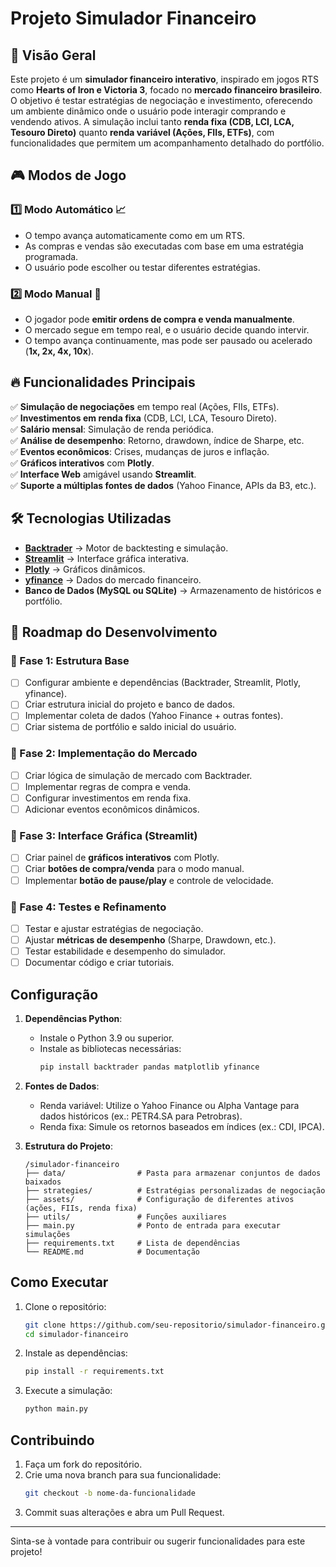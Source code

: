 # Projeto Simulador Financeiro

## 📌 Visão Geral
Este projeto é um **simulador financeiro interativo**, inspirado em jogos RTS como **Hearts of Iron e Victoria 3**, focado no **mercado financeiro brasileiro**. O objetivo é testar estratégias de negociação e investimento, oferecendo um ambiente dinâmico onde o usuário pode interagir comprando e vendendo ativos. A simulação inclui tanto **renda fixa (CDB, LCI, LCA, Tesouro Direto)** quanto **renda variável (Ações, FIIs, ETFs)**, com funcionalidades que permitem um acompanhamento detalhado do portfólio.

## 🎮 Modos de Jogo
### 1️⃣ **Modo Automático** 📈  
- O tempo avança automaticamente como em um RTS.  
- As compras e vendas são executadas com base em uma estratégia programada.  
- O usuário pode escolher ou testar diferentes estratégias.  

### 2️⃣ **Modo Manual** 🏦  
- O jogador pode **emitir ordens de compra e venda manualmente**.  
- O mercado segue em tempo real, e o usuário decide quando intervir.  
- O tempo avança continuamente, mas pode ser pausado ou acelerado (**1x, 2x, 4x, 10x**).  

## 🔥 Funcionalidades Principais
✅ **Simulação de negociações** em tempo real (Ações, FIIs, ETFs).  
✅ **Investimentos em renda fixa** (CDB, LCI, LCA, Tesouro Direto).  
✅ **Salário mensal**: Simulação de renda periódica.  
✅ **Análise de desempenho**: Retorno, drawdown, índice de Sharpe, etc.  
✅ **Eventos econômicos**: Crises, mudanças de juros e inflação.  
✅ **Gráficos interativos** com **Plotly**.  
✅ **Interface Web** amigável usando **Streamlit**.  
✅ **Suporte a múltiplas fontes de dados** (Yahoo Finance, APIs da B3, etc.).  

## 🛠️ Tecnologias Utilizadas
- **[Backtrader](https://www.backtrader.com/)** → Motor de backtesting e simulação.  
- **[Streamlit](https://streamlit.io/)** → Interface gráfica interativa.  
- **[Plotly](https://plotly.com/python/)** → Gráficos dinâmicos.  
- **[yfinance](https://pypi.org/project/yfinance/)** → Dados do mercado financeiro.  
- **Banco de Dados (MySQL ou SQLite)** → Armazenamento de históricos e portfólio.  

## 🚀 Roadmap do Desenvolvimento
### 📌 Fase 1: Estrutura Base
- [ ] Configurar ambiente e dependências (Backtrader, Streamlit, Plotly, yfinance).  
- [ ] Criar estrutura inicial do projeto e banco de dados.  
- [ ] Implementar coleta de dados (Yahoo Finance + outras fontes).  
- [ ] Criar sistema de portfólio e saldo inicial do usuário.  

### 📌 Fase 2: Implementação do Mercado
- [ ] Criar lógica de simulação de mercado com Backtrader.  
- [ ] Implementar regras de compra e venda.  
- [ ] Configurar investimentos em renda fixa.  
- [ ] Adicionar eventos econômicos dinâmicos.  

### 📌 Fase 3: Interface Gráfica (Streamlit)
- [ ] Criar painel de **gráficos interativos** com Plotly.  
- [ ] Criar **botões de compra/venda** para o modo manual.  
- [ ] Implementar **botão de pause/play** e controle de velocidade.  

### 📌 Fase 4: Testes e Refinamento
- [ ] Testar e ajustar estratégias de negociação.  
- [ ] Ajustar **métricas de desempenho** (Sharpe, Drawdown, etc.).  
- [ ] Testar estabilidade e desempenho do simulador.  
- [ ] Documentar código e criar tutoriais.  

## Configuração
1. **Dependências Python**:
    - Instale o Python 3.9 ou superior.
    - Instale as bibliotecas necessárias:
      ```bash
      pip install backtrader pandas matplotlib yfinance
      ```

2. **Fontes de Dados**:
    - Renda variável: Utilize o Yahoo Finance ou Alpha Vantage para dados históricos (ex.: PETR4.SA para Petrobras).
    - Renda fixa: Simule os retornos baseados em índices (ex.: CDI, IPCA).

3. **Estrutura do Projeto**:
    ```plaintext
    /simulador-financeiro
    ├── data/                # Pasta para armazenar conjuntos de dados baixados
    ├── strategies/          # Estratégias personalizadas de negociação
    ├── assets/              # Configuração de diferentes ativos (ações, FIIs, renda fixa)
    ├── utils/               # Funções auxiliares
    ├── main.py              # Ponto de entrada para executar simulações
    ├── requirements.txt     # Lista de dependências
    └── README.md            # Documentação
    ```

## Como Executar
1. Clone o repositório:
   ```bash
   git clone https://github.com/seu-repositorio/simulador-financeiro.git
   cd simulador-financeiro
   ```

2. Instale as dependências:
   ```bash
   pip install -r requirements.txt
   ```

3. Execute a simulação:
   ```bash
   python main.py
   ```

## Contribuindo
1. Faça um fork do repositório.
2. Crie uma nova branch para sua funcionalidade:
   ```bash
   git checkout -b nome-da-funcionalidade
   ```
3. Commit suas alterações e abra um Pull Request.

---
Sinta-se à vontade para contribuir ou sugerir funcionalidades para este projeto!
